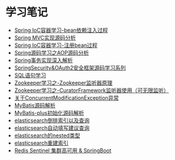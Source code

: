 学习笔记
===================
* [Spring IoC容器学习-bean依赖注入过程](http://note.youdao.com/noteshare?id=624fcbfb38f6383cec0991ce83c19c5e&sub=65a892458538eeca03c4a2e3ab93a1e0)    
* [Spring MVC实现源码分析](http://note.youdao.com/noteshare?id=6b38408f9e21444057368247833a91c7&sub=CB214C822BF64A9BAE1B4DB2182D1799)
* [Spring IoC容器学习-注册bean过程](http://note.youdao.com/noteshare?id=6a943413146a55b2cad180d247859d23&sub=9243CB8667FB4018A6D856B3D98292F5)
* [Spring源码学习之AOP源码分析](https://github.com/lucky-xin/Learning/blob/gh-pages/md/Spring%E6%BA%90%E7%A0%81%E5%AD%A6%E4%B9%A0%E4%B9%8BAOP.md)
* [Spring事务实现深入解析](https://github.com/lucky-xin/Learning/blob/gh-pages/md/SpringBoot%E4%BA%8B%E5%8A%A1%E5%AE%9E%E7%8E%B0%E5%8E%9F%E7%90%86.md)
* [SpringSecurity&OAuth2安全框架源码学习系列](https://github.com/lucky-xin/Learning/blob/gh-pages/md/SpringSecurity%26OAuth2%E5%AE%89%E5%85%A8%E6%A1%86%E6%9E%B6%E5%AD%A6%E4%B9%A0.md)
* [SQL语句学习](http://note.youdao.com/noteshare?id=ad0ca96a3b7f20087a621cfe1fb3131a)
* [Zookeeper学习之-Zookeeper监听器原理](http://note.youdao.com/noteshare?id=c05ddbd83ff16734423b3debaa74df9f&sub=C6417CFE05A8491E9F44621FFF467651)
* [Zookeeper学习之-CuratorFramework监听器使用（可无限监听）](http://note.youdao.com/noteshare?id=57376db91ebc52e33e35daa58fb34e9b&sub=C23C9D65A807447EB64133C08E4C401C)
* [关于ConcurrentModificationException异常](http://note.youdao.com/noteshare?id=701be139972656189121ec91b80bf315&sub=28FE708CB5CE4529B390942B4FD0B0A9)
* [MyBatis源码解析](https://github.com/lucky-xin/Learning/blob/gh-pages/md/Mybatis%E6%BA%90%E7%A0%81%E5%88%86%E6%9E%90.md)
* [MyBatis-plus初始化源码解析](https://github.com/lucky-xin/Learning/blob/gh-pages/md/MyBatis-plus%E5%88%9D%E5%A7%8B%E5%8C%96%E6%B5%81%E7%A8%8B.md)
* [elasticsearch倒排索引以及查询](https://github.com/lucky-xin/Learning/blob/gh-pages/md/elasticsearch.md)
* [elasticsearch自动填写建议查询](https://github.com/lucky-xin/Learning/blob/gh-pages/md/elasticsearch-completion.md)
* [elasticsearch的nested类型](https://github.com/lucky-xin/Learning/blob/gh-pages/md/elasticsearch-nested%E7%B1%BB%E5%9E%8B.md)
* [elasticsearch重建索引](https://github.com/lucky-xin/Learning/blob/gh-pages/md/elasticsearch-reindex.md)
* [Redis Sentinel 集群高可用 & SpringBoot](https://github.com/lucky-xin/docker-redis-sentinel/blob/master/docker/redis-sentinel/note.md)

